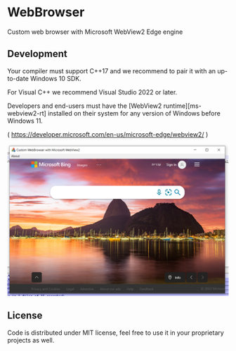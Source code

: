 # WebBrowser

Custom web browser with Microsoft WebView2 Edge engine 

## Development

Your compiler must support C++17 and we recommend to pair it with an up-to-date Windows 10 SDK.

For Visual C++ we recommend Visual Studio 2022 or later.

Developers and end-users must have the [WebView2 runtime][ms-webview2-rt] installed on their system for any version of Windows before Windows 11.

(  https://developer.microsoft.com/en-us/microsoft-edge/webview2/ )

![Custom Web Browser ](https://github.com/Vladimir-Novick/WebBrowser/blob/main/img/webbrowser.png?raw=true)

## License

Code is distributed under MIT license, feel free to use it in your proprietary projects as well.
